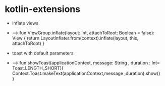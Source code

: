 # kotlin-extensions

- inflate views

- --> fun ViewGroup.inflate(layout: Int, attachToRoot: Boolean = false): View {
    return LayoutInflater.from(context).inflate(layout, this, attachToRoot)
}

- toast with default parameters
- --> fun showToast(applicationContext, message: String , duration : Int= Toast.LENGTH_SHORT){
         Context.Toast.makeText(applicationContext,message ,duration).show()  
     }
